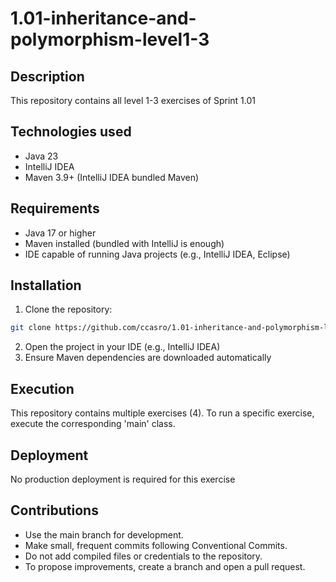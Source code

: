 # 1.01-inheritance-and-polymorphism-level1-3

## Description

This repository contains all level 1-3 exercises of Sprint 1.01

## Technologies used

- Java 23
- IntelliJ IDEA
- Maven 3.9+ (IntelliJ IDEA bundled Maven)

## Requirements

- Java 17 or higher
- Maven installed (bundled with IntelliJ is enough)
- IDE capable of running Java projects (e.g., IntelliJ IDEA, Eclipse)

## Installation

1. Clone the repository:

```bash
git clone https://github.com/ccasro/1.01-inheritance-and-polymorphism-level1-3.git
```

2. Open the project in your IDE (e.g., IntelliJ IDEA)
3. Ensure Maven dependencies are downloaded automatically

## Execution

This repository contains multiple exercises (4). To run a specific exercise, execute the corresponding 'main' class.

## Deployment

No production deployment is required for this exercise

## Contributions

- Use the main branch for development.
- Make small, frequent commits following Conventional Commits.
- Do not add compiled files or credentials to the repository.
- To propose improvements, create a branch and open a pull request.


